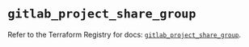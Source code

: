 # `gitlab_project_share_group`

Refer to the Terraform Registry for docs: [`gitlab_project_share_group`](https://registry.terraform.io/providers/gitlabhq/gitlab/16.8.0/docs/resources/project_share_group).
